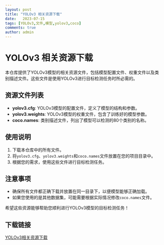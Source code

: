 ```yaml
---
layout: post
title: "YOLOv3 相关资源下载"
date:   2023-07-15
tags: [YOLOv3,文件,模型,yolov3,coco]
comments: true
author: admin
---
```

# YOLOv3 相关资源下载

本仓库提供了YOLOv3模型的相关资源文件，包括模型配置文件、权重文件以及类别描述文件。这些文件是使用YOLOv3进行目标检测任务时所必需的。

## 资源文件列表

- **yolov3.cfg**: YOLOv3模型的配置文件，定义了模型的结构和参数。
- **yolov3.weights**: YOLOv3模型的权重文件，包含了训练好的模型参数。
- **coco.names**: 类别描述文件，列出了模型可以检测的80个类别的名称。

## 使用说明

1. 下载本仓库中的所有文件。
2. 将`yolov3.cfg`、`yolov3.weights`和`coco.names`文件放置在您的项目目录中。
3. 根据您的需求，使用这些文件进行目标检测任务。

## 注意事项

- 确保所有文件都正确下载并放置在同一目录下，以便模型能够正确加载。
- 如果您使用的是其他数据集，可能需要根据实际情况修改`coco.names`文件。

希望这些资源能够帮助您顺利进行YOLOv3模型的目标检测任务！

## 下载链接

[YOLOv3相关资源下载](https://pan.quark.cn/s/68c79976e209)